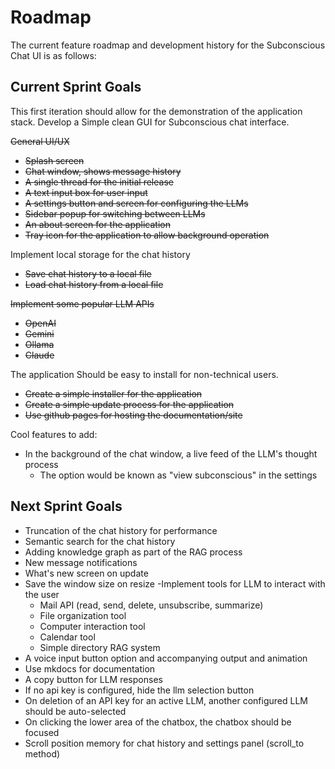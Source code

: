 # Roadmap

The current feature roadmap and development history for the Subconscious Chat UI is as follows:

## Current Sprint Goals

This first iteration should allow for the demonstration of the application stack.
Develop a Simple clean GUI for Subconscious chat interface.

~~General UI/UX~~

- ~~Splash screen~~
- ~~Chat window, shows message history~~
- ~~A single thread for the initial release~~
- ~~A text input box for user input~~
- ~~A settings button and screen for configuring the LLMs~~
- ~~Sidebar popup for switching between LLMs~~
- ~~An about screen for the application~~
- ~~Tray icon for the application to allow background operation~~

Implement local storage for the chat history

- ~~Save chat history to a local file~~
- ~~Load chat history from a local file~~

~~Implement some popular LLM APIs~~

- ~~OpenAI~~
- ~~Gemini~~
- ~~Ollama~~
- ~~Claude~~

The application Should be easy to install for non-technical users.

- ~~Create a simple installer for the application~~
- ~~Create a simple update process for the application~~
- ~~Use github pages for hosting the documentation/site~~

Cool features to add:

- In the background of the chat window, a live feed of the LLM's thought process
  - The option would be known as "view subconscious" in the settings

## Next Sprint Goals

- Truncation of the chat history for performance
- Semantic search for the chat history
- Adding knowledge graph as part of the RAG process
- New message notifications
- What's new screen on update
- Save the window size on resize
-Implement tools for LLM to interact with the user
  - Mail API (read, send, delete, unsubscribe, summarize)
  - File organization tool
  - Computer interaction tool
  - Calendar tool
  - Simple directory RAG system
- A voice input button option and accompanying output and animation
- Use mkdocs for documentation
- A copy button for LLM responses
- If no api key is configured, hide the llm selection button
- On deletion of an API key for an active LLM, another configured LLM should be auto-selected
- On clicking the lower area of the chatbox, the chatbox should be focused
- Scroll position memory for chat history and settings panel (scroll_to method)